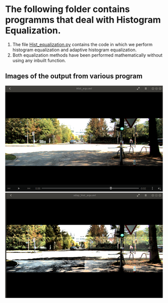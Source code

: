 # The following folder contains programms that deal with Histogram Equalization.
1. The file [Hist_equalization.py](./Hist_equalization.py) contains the code in which we perform histogram equalization and adaptive histogram equalization.
2. Both equalization methods have been performed mathematically without using any inbuilt function.

## Images of the output from various program

![Image from histogram equalization](./Output_video/Hist_equ.png)
![Image from Adaptive histogram equalization](./Output_video/adap_hist_equ.png)